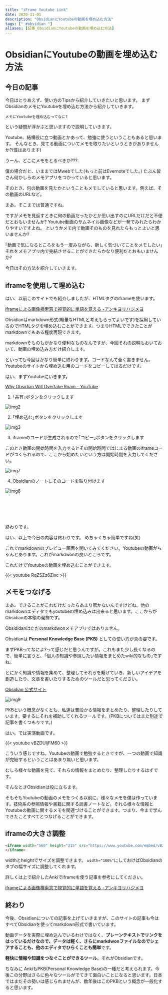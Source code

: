 ```yaml
---
title: "iFrame Youtube Link"
date: 2020-11-01
description: "ObsidianにYoutubeの動画を埋め込む方法"
tags: [" #obsidian "]
aliases: [記事_ObsidianにYoutubeの動画を埋め込む方法]
---
```


# ObsidianにYoutubeの動画を埋め込む方法

## 今日の記事

今日はとりあえず、使い方のTipsから紹介していきたいと思います。
まずObsidianのメモにYoutubeを埋め込む方法から紹介していきます。

	メモにYoutubeを埋め込むってなに?

という疑問が浮かぶと思いますので説明していきます。

Youtube、結構役に立つ動画とかあって、勉強に使うということもあると思います。
そんなとき、見てる動画についてメモを取りたいというときがありませんか?(僕はあります)

うーん、どこにメモをとるべきか???

僕の場合だと、いままではMwebでした(もっと前はEvernoteでした。)
たぶん皆さん何かしらのメモアプリをつかっていると思います。

そのとき、何の動画を見たかということもメモしていると思います。例えば、その動画のURLなど。

まあ、そこまでは普通ですね。

ですがメモを見返すときに何の動画だったかとか思い出すのにURLだけだと不便だとおもいませんか?
Youtube動画のサムネイル画像などが一発でみれたらわかりやすいですよね。 
というかメモ内で動画そのものを見れたらもっとよいと思いませんか?

｢動画で気になるところをもう一度みながら、新しく気づいてことをメモしたい｣
それをメモアプリ内で完結させることができたらかなり便利だとおもいませんか?


今日はその方法を紹介していきます。

## iframeを使用して埋め込む

はい、以前このサイトでも紹介しましたが、HTMLタグのiframeを使います。

[iframeによる画像検索窓で視覚的に単語を覚える -アンキヨリハジメヨ](https://www.ankiyorihajimeyo.com/anki/iframe_search_eventbtn/)

Obsidianはmarkdown形式(軽量なHTMLと考えもらってよいです)を採用しているのでHTMLタグを埋め込むことができます。つまりHTMLでできたことがmarkdownでもある程度再現できます。

markdownそものもがかなり便利なものなんですが、今回それの説明もおいておいて、動画の埋め込み方だけ紹介します。

といっても今回はかなり簡単に終わります。コードなんて全く書きません。Youtubeのサイトから埋め込む用のコードをコピーしてはるだけです。


はい、まずYoutubeにいきます。

[Why Obsidian Will Overtake Roam - YouTube](https://www.youtube.com/watch?v=_x54XJrECvk&ab_channel=LinkingYourThinking)

1. ｢共有｣ボタンをクリックします

![img2](data/02_obsidian_iframe_youtube.png)

2. ｢埋め込む｣ボタンをクリックします

![img3](data/03_obsidian_iframe_youtube.png)

3. iframeのコードが生成されるので｢コピー｣ボタンをクリックします

このとき動画の開始時間を入力するとその開始時間ではじまる動画のiframeコードがつくられるので、ここから始めたいという方は開始時間を入力してください。

![img7](data/07_obsidian_iframe_youtube.png)

4. Obsidianのノートにそのコードを貼り付けます

![img8](data/08_obsidian_iframe_youtube.png)

<br><br><br><br>





終わりです。

はい、以上で今日の内容は終わりです。
めちゃくちゃ簡単ですね(笑)


これでmarkdownのプレビュー画面を開いてみてください。Youtubeの動画がちゃんとあります。これがmarkdwonの良いところです。

これだけでYoutubeの動画を埋め込むことができます。


{{< youtube RqZSZz6Zixc >}}


## メモをつなげる

まあ、できることがこれだけだったらあまり驚かないんですけどね。他のmarkdownエディタでもyoutubeの埋め込みは出来ると思います。ここからがObsidianの本領の発揮です。
<br>

Obsididanはただのmarkdwonメモアプリではありません。

Obsidianは **Personal Knowledge Base (PKB)** としての使い方が真の姿です。

まずPKBってなによ?って感じだと思うんですが。これもまた少し長くなるので、簡単に言うと、｢個人の知識や参照したい情報をまとめたwiki的なもの｣ですね。


とにかく知識や情報を集めて、整理してそれらを繋げていき、新しいアイデアを創造したり、文章を書いたりするためのツールだと思ってください。

[Obsidian 公式サイト](https://obsidian.md/)

![img9](data/obisidian_secondbrain.png)

PKBという概念がなくとも、私達は普段から情報をまとめたり、整理したりしています。要するにそれを補助してくれるツールです。(PKBについてはまた別途で記事を書くつもりです。)

はい。では実演動画です。

{{< youtube vBZDUIjFM60 >}}


こういう感じですね。Youtubeの動画で勉強するときですが、一つの動画で知識が完結するということはあまり無いと思います。

むしろ様々な動画を見て、それらの情報をまとめたり、整理したりするはずです。

そんなときObsidianは役に立ちます。

そもそもYoutubeの動画のメモをつくる以前に、様々なメモを僕は作っています。技術系の参照情報や書籍に関する読書ノートなど。それら様々な情報とYoutubeの動画に関するメモを関連づけることができます。つまり、今まで学んできたことすべてとつなげることができます。

## iframeの大きさ調整

```HTML
<iframe width="560" height="315" src="https://www.youtube.com/embed/vBZDUIjFM60" frameborder="0" allow="accelerometer; autoplay; clipboard-write; encrypted-media; gyroscope; picture-in-picture" allowfullscreen>
</iframe>
```

widthとheightでサイズを調整できます。
`width="100%"`にしておけばObsidianのタブの幅サイズに調整してくれます。

詳しくは上で紹介したAnkiでiframeを使う記事を参考にしてください。

[iframeによる画像検索窓で視覚的に単語を覚える -アンキヨリハジメヨ](https://www.ankiyorihajimeyo.com/anki/iframe_search_eventbtn/)

## 終わり

今後、Obsidianについての記事を上げていきますが、このサイトの記事も今はすべてObsidianを使ってmarkdown形式で書いています。

動画データを実際に埋め込んでいるわけではなく、**プレーンテキストでリンクをはっているだけなので、データは軽く、さらにmarkdwonファイルなのでシェアすることも、他のエディタでひらくことも簡単**です。

**軽快に情報や知識をつなぐことができるツール**。それがObsidianです。


ちなみに AnkiもPKB(Personal Knowledge Base)の一種だと考えられます。今後この分野はさらに色々なツールがでてきて面白いことになると思います。日本ではまだその勢いは感じられませんが、数年後はこのPKBという概念が一般化すると思います。
